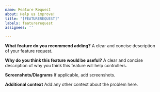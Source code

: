 ```yaml
---
name: Feature Request
about: Help us improve!
title: "[FEATUREREQUEST]"
labels: featurerequest
assignees: ''

---
```


**What feature do you recommend adding?**
A clear and concise description of your feature request.

**Why do you think this feature would be useful?**
A clear and concise description of why you think this feature will help controllers.

**Screenshots/Diagrams**
If applicable, add screenshots.

**Additional context**
Add any other context about the problem here.
